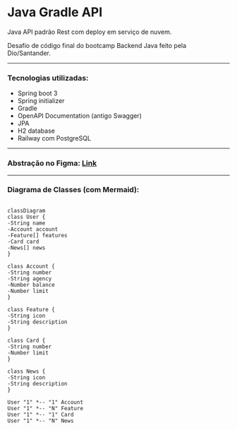 # Java Gradle API

Java API padrão Rest com deploy em serviço de nuvem.

Desafio de código final do bootcamp Backend Java feito pela Dio/Santander.

---------------
### Tecnologias utilizadas:

- Spring boot 3
- Spring initializer
- Gradle
- OpenAPI Documentation (antigo Swagger)
- JPA
- H2 database
- Railway com PostgreSQL

-----------------
### Abstração no Figma: [Link](https://www.figma.com/file/tlqteif6Y4BIpxypnP64qx/DIO%2FSantander-Bank-API-project?type=design&node-id=2%3A92&mode=design&t=PtF9ZvLtrzGFbhNF-1)

---------------------

### Diagrama de Classes (com Mermaid):

```mermaid

classDiagram
class User {
-String name
-Account account
-Feature[] features
-Card card
-News[] news
}

class Account {
-String number
-String agency
-Number balance
-Number limit
}

class Feature {
-String icon
-String description
}

class Card {
-String number
-Number limit
}

class News {
-String icon
-String description
}

User "1" *-- "1" Account
User "1" *-- "N" Feature
User "1" *-- "1" Card
User "1" *-- "N" News
```
